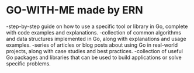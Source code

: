# GO-WITH-ME made by ERN

-step-by-step guide on how to use a specific tool or library in Go, complete with code examples and explanations.
-collection of common algorithms and data structures implemented in Go, along with explanations and usage examples.
-series of articles or blog posts about using Go in real-world projects, along with case studies and best practices.
-collection of useful Go packages and libraries that can be used to build applications or solve specific problems.
